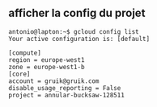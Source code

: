 ##  afficher la  config du projet

```
antonio@lapton:~$ gcloud config list
Your active configuration is: [default]

[compute]
region = europe-west1
zone = europe-west1-b
[core]
account = gruik@gruik.com
disable_usage_reporting = False
project = annular-bucksaw-128511
```
